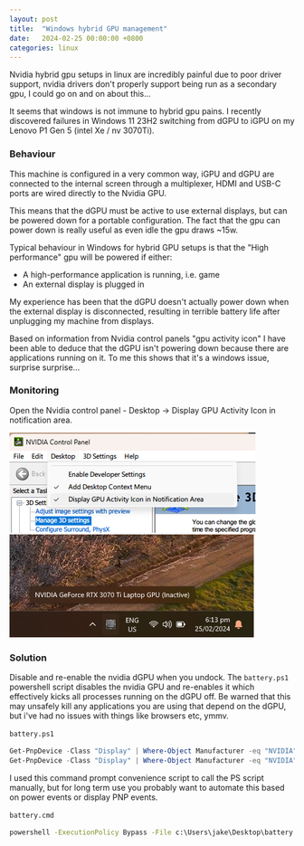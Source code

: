 ```yaml
---
layout: post
title:  "Windows hybrid GPU management"
date:   2024-02-25 00:00:00 +0800
categories: linux
---
```


Nvidia hybrid gpu setups in linux are incredibly painful due to poor driver support, nvidia drivers don't properly support being run as a secondary gpu, I could go on and on about this...


It seems that windows is not immune to hybrid gpu pains. 
I recently discovered failures in Windows 11 23H2 switching from dGPU to iGPU on my Lenovo P1 Gen 5 (intel Xe / nv 3070Ti).

### Behaviour
This machine is configured in a very common way, iGPU and dGPU are connected to the internal screen through a multiplexer, HDMI and USB-C ports are wired directly to the Nvidia GPU.

This means that the dGPU must be active to use external displays, but can be powered down for a portable configuration. The fact that the gpu can power down is really useful as even idle the gpu draws ~15w.

Typical behaviour in Windows for hybrid GPU setups is that the "High performance" gpu will be powered if either:

- A high-performance application is running, i.e. game
- An external display is plugged in

My experience has been that the dGPU doesn't actually power down when the external display is disconnected, resulting in terrible battery life after unplugging my machine from displays.

Based on information from Nvidia control panels "gpu activity icon" I have been able to deduce that the dGPU isn't powering down because there are applications running on it. To me this shows that it's a windows issue, surprise surprise...

### Monitoring
Open the Nvidia control panel - Desktop -> Display GPU Activity Icon in notification area.

![nvcp](https://github.com/xtenduke/xtenduke.github.io/blob/7e74a7d8c323a8f589b38ffa7a11085ec7e088e8/assets/images/nvidia-dgpu-cp-option.png)
![tray](https://github.com/xtenduke/xtenduke.github.io/blob/7e74a7d8c323a8f589b38ffa7a11085ec7e088e8/assets/images/nvidia-dgpu-tray.png)

### Solution
Disable and re-enable the nvidia dGPU when you undock.
The `battery.ps1` powershell script disables the nvidia GPU and re-enables it which effectively kicks all processes running on the dGPU off. Be warned that this may unsafely kill any applications you are using that depend on the dGPU, but i've had no issues with things like browsers etc, ymmv.

`battery.ps1`
```battery.ps1
Get-PnpDevice -Class "Display" | Where-Object Manufacturer -eq "NVIDIA" | Disable-PnpDevice -Confirm:$false
Get-PnpDevice -Class "Display" | Where-Object Manufacturer -eq "NVIDIA" | Enable-PnpDevice -Confirm:$false
```

I used this command prompt convenience script to call the PS script manually, but for long term use you probably want to automate this based on power events or display PNP events.

`battery.cmd`
```battery.cmd
powershell -ExecutionPolicy Bypass -File c:\Users\jake\Desktop\battery.ps1
```

